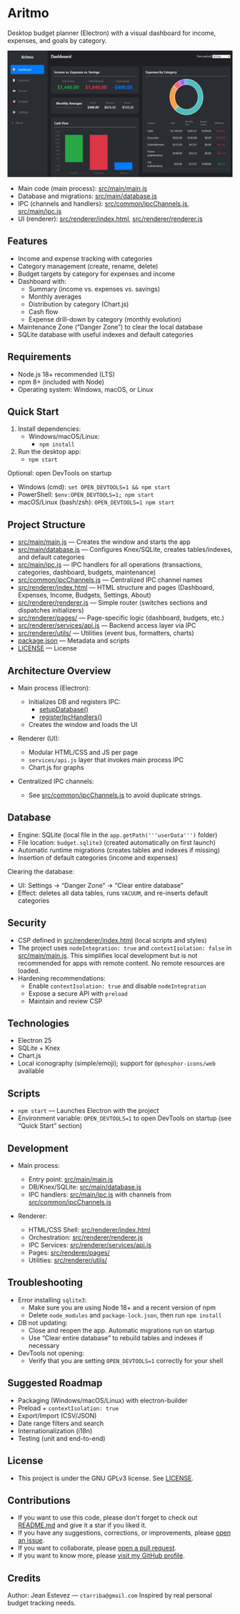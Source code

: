 # Aritmo

Desktop budget planner (Electron) with a visual dashboard for income, expenses, and goals by category.

![Aritmo Screenshot](screen/screen1.jpg)

- Main code (main process): [src/main/main.js](src/main/main.js)
- Database and migrations: [src/main/database.js](src/main/database.js)
- IPC (channels and handlers): [src/common/ipcChannels.js](src/common/ipcChannels.js), [src/main/ipc.js](src/main/ipc.js)
- UI (renderer): [src/renderer/index.html](src/renderer/index.html), [src/renderer/renderer.js](src/renderer/renderer.js)

## Features

- Income and expense tracking with categories
- Category management (create, rename, delete)
- Budget targets by category for expenses and income
- Dashboard with:
  - Summary (income vs. expenses vs. savings)
  - Monthly averages
  - Distribution by category (Chart.js)
  - Cash flow
  - Expense drill-down by category (monthly evolution)
- Maintenance Zone (“Danger Zone”) to clear the local database
- SQLite database with useful indexes and default categories

## Requirements

- Node.js 18+ recommended (LTS)
- npm 8+ (included with Node)
- Operating system: Windows, macOS, or Linux

## Quick Start

1. Install dependencies:
   - Windows/macOS/Linux:
     - `npm install`
2. Run the desktop app:
   - `npm start`

Optional: open DevTools on startup
- Windows (cmd): `set OPEN_DEVTOOLS=1 && npm start`
- PowerShell: `$env:OPEN_DEVTOOLS=1; npm start`
- macOS/Linux (bash/zsh): `OPEN_DEVTOOLS=1 npm start`

## Project Structure

- [src/main/main.js](src/main/main.js) — Creates the window and starts the app
- [src/main/database.js](src/main/database.js) — Configures Knex/SQLite, creates tables/indexes, and default categories
- [src/main/ipc.js](src/main/ipc.js) — IPC handlers for all operations (transactions, categories, dashboard, budgets, maintenance)
- [src/common/ipcChannels.js](src/common/ipcChannels.js) — Centralized IPC channel names
- [src/renderer/index.html](src/renderer/index.html) — HTML structure and pages (Dashboard, Expenses, Income, Budgets, Settings, About)
- [src/renderer/renderer.js](src/renderer/renderer.js) — Simple router (switches sections and dispatches initializers)
- [src/renderer/pages/](src/renderer/pages/) — Page-specific logic (dashboard, budgets, etc.)
- [src/renderer/services/api.js](src/renderer/services/api.js) — Backend access layer via IPC
- [src/renderer/utils/](src/renderer/utils/) — Utilities (event bus, formatters, charts)
- [package.json](package.json) — Metadata and scripts
- [LICENSE](LICENSE) — License

## Architecture Overview

- Main process (Electron):
  - Initializes DB and registers IPC:
    - [setupDatabase()](src/main/database.js:86)
    - [registerIpcHandlers()](src/main/ipc.js:11)
  - Creates the window and loads the UI

- Renderer (UI):
  - Modular HTML/CSS and JS per page
  - `services/api.js` layer that invokes main process IPC
  - Chart.js for graphs

- Centralized IPC channels:
  - See [src/common/ipcChannels.js](src/common/ipcChannels.js) to avoid duplicate strings.

## Database

- Engine: SQLite (local file in the `app.getPath('''userData''')` folder)
- File location: `budget.sqlite3` (created automatically on first launch)
- Automatic runtime migrations (creates tables and indexes if missing)
- Insertion of default categories (income and expenses)

Clearing the database:
- UI: Settings → “Danger Zone” → “Clear entire database”
- Effect: deletes all data tables, runs `VACUUM`, and re-inserts default categories

## Security

- CSP defined in [src/renderer/index.html](src/renderer/index.html) (local scripts and styles)
- The project uses `nodeIntegration: true` and `contextIsolation: false` in [src/main/main.js](src/main/main.js). This simplifies local development but is not recommended for apps with remote content. No remote resources are loaded.
- Hardening recommendations:
  - Enable `contextIsolation: true` and disable `nodeIntegration`
  - Expose a secure API with `preload`
  - Maintain and review CSP

## Technologies

- Electron 25
- SQLite + Knex
- Chart.js
- Local iconography (simple/emoji); support for `@phosphor-icons/web` available

## Scripts

- `npm start` — Launches Electron with the project
- Environment variable: `OPEN_DEVTOOLS=1` to open DevTools on startup (see “Quick Start” section)

## Development

- Main process:
  - Entry point: [src/main/main.js](src/main/main.js)
  - DB/Knex/SQLite: [src/main/database.js](src/main/database.js)
  - IPC handlers: [src/main/ipc.js](src/main/ipc.js) with channels from [src/common/ipcChannels.js](src/common/ipcChannels.js)

- Renderer:
  - HTML/CSS Shell: [src/renderer/index.html](src/renderer/index.html)
  - Orchestration: [src/renderer/renderer.js](src/renderer/renderer.js)
  - IPC Services: [src/renderer/services/api.js](src/renderer/services/api.js)
  - Pages: [src/renderer/pages/](src/renderer/pages/)
  - Utilities: [src/renderer/utils/](src/renderer/utils/)

## Troubleshooting

- Error installing `sqlite3`:
  - Make sure you are using Node 18+ and a recent version of npm
  - Delete `node_modules` and `package-lock.json`, then run `npm install`
- DB not updating:
  - Close and reopen the app. Automatic migrations run on startup
  - Use “Clear entire database” to rebuild tables and indexes if necessary
- DevTools not opening:
  - Verify that you are setting `OPEN_DEVTOOLS=1` correctly for your shell

## Suggested Roadmap

- Packaging (Windows/macOS/Linux) with electron-builder
- Preload + `contextIsolation: true`
- Export/Import (CSV/JSON)
- Date range filters and search
- Internationalization (i18n)
- Testing (unit and end-to-end)

## License

- This project is under the GNU GPLv3 license. See [LICENSE](LICENSE).

## Contributions
- If you want to use this code, please don't forget to check out [README.md](README.md) and give it a star if you liked it.
- If you have any suggestions, corrections, or improvements, please [open an issue](https://github.com/ctarriba/Aritemo/issues/new/choose).
- If you want to collaborate, please [open a pull request](https://github.com/ctarriba/Aritmo-Budget-Planner/pulls).
- If you want to know more, please [visit my GitHub profile](https://github.com/ctarriba).

## Credits

Author: Jean Estevez — `ctarriba@gmail.com`
Inspired by real personal budget tracking needs.